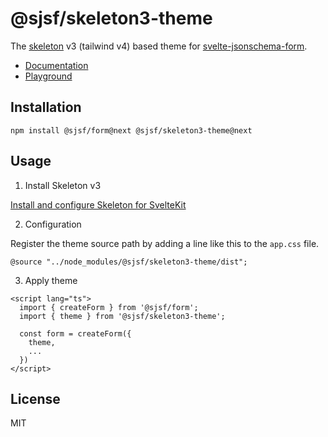 # @sjsf/skeleton3-theme

The [skeleton](https://github.com/skeletonlabs/skeleton) v3 (tailwind v4) based theme for [svelte-jsonschema-form](https://github.com/x0k/svelte-jsonschema-form).

- [Documentation](https://x0k.github.io/svelte-jsonschema-form/themes/skeleton/)
- [Playground](https://x0k.github.io/svelte-jsonschema-form/playground2/)

## Installation

```shell
npm install @sjsf/form@next @sjsf/skeleton3-theme@next
```

## Usage

1. Install Skeleton v3

[Install and configure Skeleton for SvelteKit](https://www.skeleton.dev/docs/get-started/installation/sveltekit)

2. Configuration

Register the theme source path by adding a line like this to the `app.css` file.

`@source "../node_modules/@sjsf/skeleton3-theme/dist";`

3. Apply theme

```svelte
<script lang="ts">
  import { createForm } from '@sjsf/form';
  import { theme } from '@sjsf/skeleton3-theme';

  const form = createForm({
    theme,
    ...
  })
</script>
```

## License

MIT
